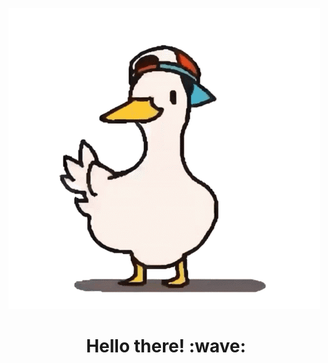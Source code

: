 [![Social banner for FishyG](https://github.com/FishyG/FishyG/blob/main/stuff/duck.gif)](https://github.com/FishyG/)
<h1 align='center'> Hello there! :wave:</h1>
<p align='center'>

<!--

SUS O_o
-->
